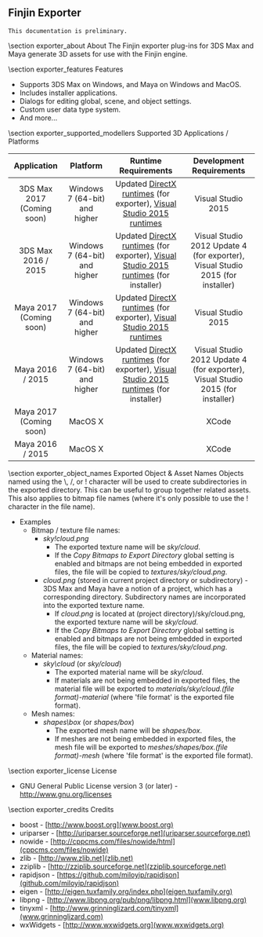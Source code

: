 ## Finjin Exporter

```
This documentation is preliminary.
```

\section exporter_about About
The Finjin exporter plug-ins for 3DS Max and Maya generate 3D assets for use with the Finjin engine.



\section exporter_features Features
* Supports 3DS Max on Windows, and Maya on Windows and MacOS.
* Includes installer applications.
* Dialogs for editing global, scene, and object settings.
* Custom user data type system.
* And more...



\section exporter_supported_modellers Supported 3D Applications / Platforms

| Application                      | Platform                       | Runtime Requirements                                                                                                                                                                                                                           | Development Requirements                                                       |
| :------------------------------: | :----------------------------: | :--------------------------------------------------------------------------------------------------------------------------------------------------------------------------------------------------------------------------------------------: | :----------------------------------------------------------------------------: |
| 3DS Max 2017 (Coming soon)       | Windows 7 (64-bit) and higher  | Updated [DirectX runtimes](https://www.microsoft.com/en-us/download/details.aspx?displaylang=en&id=35) (for exporter), [Visual Studio 2015 runtimes](https://www.microsoft.com/en-us/download/details.aspx?id=48145)                           | Visual Studio 2015                                                             |
| 3DS Max 2016 / 2015              | Windows 7 (64-bit) and higher  | Updated [DirectX runtimes](https://www.microsoft.com/en-us/download/details.aspx?displaylang=en&id=35) (for exporter), [Visual Studio 2015 runtimes](https://www.microsoft.com/en-us/download/details.aspx?id=48145) (for installer)           | Visual Studio 2012 Update 4 (for exporter), Visual Studio 2015 (for installer) |
| Maya 2017 (Coming soon)          | Windows 7 (64-bit) and higher  | Updated [DirectX runtimes](https://www.microsoft.com/en-us/download/details.aspx?displaylang=en&id=35) (for exporter), [Visual Studio 2015 runtimes](https://www.microsoft.com/en-us/download/details.aspx?id=48145)                           | Visual Studio 2015                                                             |
| Maya 2016 / 2015                 | Windows 7 (64-bit) and higher  | Updated [DirectX runtimes](https://www.microsoft.com/en-us/download/details.aspx?displaylang=en&id=35) (for exporter), [Visual Studio 2015 runtimes](https://www.microsoft.com/en-us/download/details.aspx?id=48145) (for installer)           | Visual Studio 2012 Update 4 (for exporter), Visual Studio 2015 (for installer) |
| Maya 2017 (Coming soon)          | MacOS X                        |                                                                                                                                                                                                                                                | XCode                                                                          |
| Maya 2016 / 2015                 | MacOS X                        |                                                                                                                                                                                                                                                | XCode                                                                          |

 
	
\section exporter_object_names Exported Object & Asset Names
Objects named using the \\, /, or ! character will be used to create subdirectories in the exported directory. This can be useful to group together related assets. This also applies to bitmap file names (where it's only possible to use the ! character in the file name).
* Examples
  * Bitmap / texture file names:
    * *sky!cloud.png* 
	  * The exported texture name will be *sky/cloud*. 
	  * If the *Copy Bitmaps to Export Directory* global setting is enabled and bitmaps are not being embedded in exported files, the file will be copied to *textures/sky/cloud.png*.
    * *cloud.png* (stored in current project directory or subdirectory) - 3DS Max and Maya have a notion of a project, which has a corresponding directory. Subdirectory names are incorporated into the exported texture name. 
	  * If *cloud.png* is located at (project directory)/sky/cloud.png, the exported texture name will be *sky/cloud*. 
	  * If the *Copy Bitmaps to Export Directory* global setting is enabled and bitmaps are not being embedded in exported files, the file will be copied to *textures/sky/cloud.png*.
  * Material names: 
    * *sky\\cloud* (or *sky/cloud*) 
	  * The exported material name will be *sky/cloud*. 
	  * If materials are not being embedded in exported files, the material file will be exported to *materials/sky/cloud.(file format)-material* (where 'file format' is the exported file format).
  * Mesh names: 
    * *shapes\\box* (or *shapes/box*) 
	  * The exported mesh name will be *shapes/box*. 
	  * If meshes are not being embedded in exported files, the mesh file will be exported to *meshes/shapes/box.(file format)-mesh* (where 'file format' is the exported file format).
  
  
  
\section exporter_license License
  * GNU General Public License version 3 (or later) - http://www.gnu.org/licenses

  
  
\section exporter_credits Credits
* boost - [http://www.boost.org](www.boost.org)
* uriparser - [http://uriparser.sourceforge.net](uriparser.sourceforge.net)
* nowide - [http://cppcms.com/files/nowide/html](cppcms.com/files/nowide)
* zlib - [http://www.zlib.net](zlib.net)
* zziplib - [http://zziplib.sourceforge.net](zziplib.sourceforge.net)
* rapidjson - [https://github.com/miloyip/rapidjson](github.com/miloyip/rapidjson)
* eigen - [http://eigen.tuxfamily.org/index.php](eigen.tuxfamily.org)
* libpng - [http://www.libpng.org/pub/png/libpng.html](www.libpng.org)
* tinyxml - [http://www.grinninglizard.com/tinyxml](www.grinninglizard.com)
* wxWidgets - [http://www.wxwidgets.org](www.wxwidgets.org)
